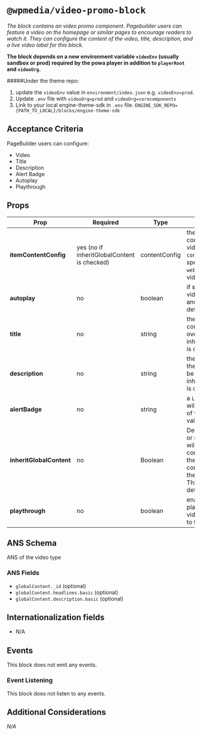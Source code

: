 # `@wpmedia/video-promo-block`
_The block contains an video promo component. Pagebuilder users can feature a video on the homepage or similar pages to encourage readers to watch it. They can configure the content of the video, title, description, and a live video label for this block._

**The block depends on a new environment variable `videoEnv` (usually sandbox or prod) required by the powa player in addition to `playerRoot` and `videoOrg`.**

#####Under the theme repo:

1. update the `videoEnv` value in `environment/index.json` e.g. `videoEnv=prod`.
2. Update `.env` file with `videoOrg=prod` and `videoOrg=corecomponents`
3. Link to your local engine-theme-sdk in `.env` file. `ENGINE_SDK_REPO={PATH_TO_LOCAL}/blocks/engine-theme-sdk`

## Acceptance Criteria

PageBuilder users can configure:

- Video
- Title
- Description
- Alert Badge
- Autoplay
- Playthrough

## Props

| **Prop**                 | **Required**                                | **Type**      | **Description**                                                                                                                                     |
| ------------------------ | ------------------------------------------- | ------------- | --------------------------------------------------------------------------------------------------------------------------------------------------- |
| **itemContentConfig**    | yes (no if inheritGlobalContent is checked) | contentConfig | the content source config to fetch a video (ex use `content-api` and specify the `website_url` of a video)                                          |
| **autoplay**             | no                                          | boolean       | if set to true, the video will auto play and be muted by default                                                                                    |
| **title**                | no                                          | string        | the title of the component, will be overwritten if inheritGlobalContent is checked                                                                  |
| **description**          | no                                          | string        | the description of the component, will be overwritten if inheritGlobalContent is checked                                                            |
| **alertBadge**           | no                                          | string        | a `LIVE VIDEO` label will show up on top of the component if value is not empty                                                                     |
| **inheritGlobalContent** | no                                          | Boolean       | Determines whether or not the feature will use global content instead of the provided content config at the feature level. This is used by default. |
| **playthrough**          | no                                          | boolean       | enable/disable playthrough for videos , default set to false                                                                                        |

## ANS Schema

ANS of the video type

### ANS Fields

- `globalContent._id` (optional)
- `globalContent.headlines.basic` (optional)
- `globalContent.description.basic` (optional)

## Internationalization fields

- N/A

## Events

This block does not emit any events.

### Event Listening

This block does not listen to any events.

## Additional Considerations

_N/A_
